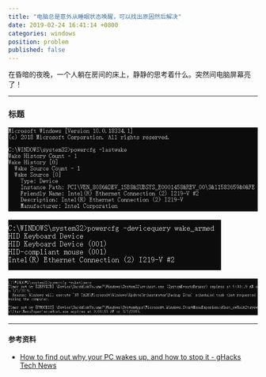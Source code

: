 ```yaml
---
title: "电脑总是意外从睡眠状态唤醒，可以找出原因然后解决"
date: 2019-02-24 16:41:14 +0800
categories: windows
position: problem
published: false
---
```


在昏暗的夜晚，一个人躺在房间的床上，静静的思考着什么。突然间电脑屏幕亮了！

---

<div id="toc"></div>

### 标题

![last wake](/static/posts/2019-02-18-09-16-28.png)

![wake armed](/static/posts/2019-02-18-09-16-46.png)

![wake timers](/static/posts/2019-02-18-09-17-08.png)

---

#### 参考资料

- [How to find out why your PC wakes up, and how to stop it - gHacks Tech News](https://www.ghacks.net/2013/12/31/find-pc-wakes-stop/)

